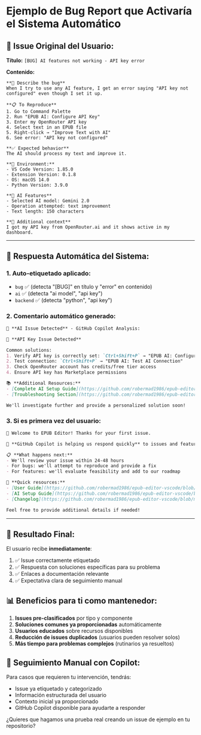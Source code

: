 # Ejemplo de Bug Report que Activaría el Sistema Automático

## 📝 Issue Original del Usuario:

**Título:** `[BUG] AI features not working - API key error`

**Contenido:**
```
**🐛 Describe the bug**
When I try to use any AI feature, I get an error saying "API key not configured" even though I set it up.

**📋 To Reproduce**
1. Go to Command Palette
2. Run "EPUB AI: Configure API Key"
3. Enter my OpenRouter API key
4. Select text in an EPUB file
5. Right-click → "Improve Text with AI"
6. See error: "API key not configured"

**✅ Expected behavior**
The AI should process my text and improve it.

**📱 Environment:**
- VS Code Version: 1.85.0
- Extension Version: 0.1.8
- OS: macOS 14.0
- Python Version: 3.9.0

**🤖 AI Features**
- Selected AI model: Gemini 2.0
- Operation attempted: text improvement
- Text length: 150 characters

**📄 Additional context**
I got my API key from OpenRouter.ai and it shows active in my dashboard.
```

---

## 🤖 Respuesta Automática del Sistema:

### 1. **Auto-etiquetado aplicado:**
- `bug` ✅ (detecta "[BUG]" en título y "error" en contenido)
- `ai` ✅ (detecta "ai model", "api key")
- `backend` ✅ (detecta "python", "api key")

### 2. **Comentario automático generado:**

```markdown
🤖 **AI Issue Detected** - GitHub Copilot Analysis:

🔑 **API Key Issue Detected**

Common solutions:
1. Verify API key is correctly set: `Ctrl+Shift+P` → "EPUB AI: Configure API Key"
2. Test connection: `Ctrl+Shift+P` → "EPUB AI: Test AI Connection"
3. Check OpenRouter account has credits/free tier access
4. Ensure API key has Marketplace permissions

📚 **Additional Resources:**
- [Complete AI Setup Guide](https://github.com/robermad1986/epub-editor-vscode/blob/main/AI-USER-GUIDE.md)
- [Troubleshooting Section](https://github.com/robermad1986/epub-editor-vscode/blob/main/AI-USER-GUIDE.md#troubleshooting)

We'll investigate further and provide a personalized solution soon!
```

### 3. **Si es primera vez del usuario:**

```markdown
👋 Welcome to EPUB Editor! Thanks for your first issue.

🤖 **GitHub Copilot is helping us respond quickly** to issues and feature requests.

📋 **What happens next:**
- We'll review your issue within 24-48 hours
- For bugs: we'll attempt to reproduce and provide a fix
- For features: we'll evaluate feasibility and add to our roadmap

🚀 **Quick resources:**
- [User Guide](https://github.com/robermad1986/epub-editor-vscode/blob/main/readme.md)
- [AI Setup Guide](https://github.com/robermad1986/epub-editor-vscode/blob/main/AI-USER-GUIDE.md)
- [Changelog](https://github.com/robermad1986/epub-editor-vscode/blob/main/CHANGELOG.md)

Feel free to provide additional details if needed!
```

---

## 🎯 Resultado Final:

El usuario recibe **inmediatamente**:
1. ✅ Issue correctamente etiquetado
2. ✅ Respuesta con soluciones específicas para su problema
3. ✅ Enlaces a documentación relevante
4. ✅ Expectativa clara de seguimiento manual

## 📊 Beneficios para ti como mantenedor:

1. **Issues pre-clasificados** por tipo y componente
2. **Soluciones comunes ya proporcionadas** automáticamente
3. **Usuarios educados** sobre recursos disponibles
4. **Reducción de issues duplicados** (usuarios pueden resolver solos)
5. **Más tiempo para problemas complejos** (rutinarios ya resueltos)

## 🔄 Seguimiento Manual con Copilot:

Para casos que requieren tu intervención, tendrás:
- Issue ya etiquetado y categorizado
- Información estructurada del usuario
- Contexto inicial ya proporcionado
- GitHub Copilot disponible para ayudarte a responder

¿Quieres que hagamos una prueba real creando un issue de ejemplo en tu repositorio?
